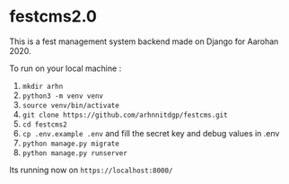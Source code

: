 # festcms2.0

This is a fest management system backend made on Django for Aarohan 2020. 

To run on your local machine :

1. `mkdir arhn`
2. `python3 -m venv venv`
3. `source venv/bin/activate`
4. `git clone https://github.com/arhnnitdgp/festcms.git`
5. `cd festcms2`
6. `cp .env.example .env` and fill the secret key and debug values in .env
7. `python manage.py migrate`
8. `python manage.py runserver`

Its running now on `https://localhost:8000/`

